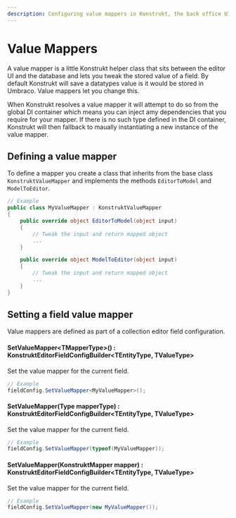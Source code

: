 ```yaml
---
description: Configuring value mappers in Konstrukt, the back office UI builder for Umbraco.
---
```


# Value Mappers

A value mapper is a little Konstrukt helper class that sits between the editor UI and the database and lets you tweak the stored value of a field. By default Konstrukt will save a datatypes value is it would be stored in Umbraco. Value mappers let you change this. 

When Konstrukt resolves a value mapper it will attempt to do so from the global DI container which means you can inject amy dependencies that you require for your mapper. If there is no such type defined in the DI container, Konstrukt will then fallback to maually instantiating a new instance of the value mapper.

## Defining a value mapper

To define a mapper you create a class that inherits from the base class `KonstruktValueMapper` and implements the methods `EditorToModel` and `ModelToEditor`.

````csharp
// Example
public class MyValueMapper : KonstruktValueMapper
{
    public override object EditorToModel(object input)
    {
        // Tweak the input and return mapped object
        ...
    }

    public override object ModelToEditor(object input)
    {
        // Tweak the input and return mapped object
        ...
    }    
}
````

## Setting a field value mapper

Value mappers are defined as part of a collection editor field configuration.

#### **SetValueMapper&lt;TMapperType&gt;() : KonstruktEditorFieldConfigBuilder&lt;TEntityType, TValueType&gt;**

Set the value mapper for the current field.

````csharp
// Example
fieldConfig.SetValueMapper<MyValueMapper>();
````

#### **SetValueMapper(Type mapperType) : KonstruktEditorFieldConfigBuilder&lt;TEntityType, TValueType&gt;**

Set the value mapper for the current field. 

````csharp
// Example
fieldConfig.SetValueMapper(typeof(MyValueMapper));
````

#### **SetValueMapper(KonstruktMapper mapper) : KonstruktEditorFieldConfigBuilder&lt;TEntityType, TValueType&gt;**

Set the value mapper for the current field.

````csharp
// Example
fieldConfig.SetValueMapper(new MyValueMapper());
````